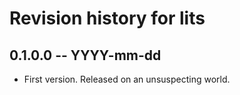 # Revision history for lits

## 0.1.0.0 -- YYYY-mm-dd

* First version. Released on an unsuspecting world.
